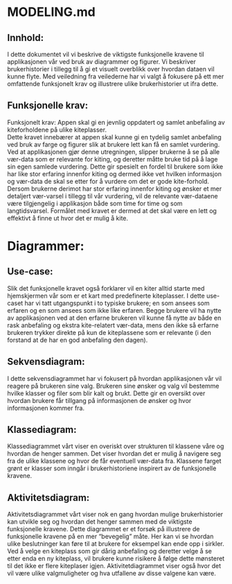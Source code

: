 # MODELING.md 
 
## Innhold:  
 
I dette dokumentet vil vi beskrive de viktigste funksjonelle kravene til applikasjonen vår ved bruk av diagrammer og figurer. Vi beskriver brukerhistorier i tillegg til å gi et visuelt overblikk over hvordan dataen vil kunne flyte. Med veiledning fra veilederne har vi valgt å fokusere på ett mer omfattende funksjonelt krav og illustrere ulike brukerhistorier ut ifra dette.  
 
## Funksjonelle krav:  
 
Funksjonelt krav: Appen skal gi en jevnlig oppdatert og samlet anbefaling av kiteforholdene på ulike kiteplasser.  
Dette kravet innebærer at appen skal kunne gi en tydelig samlet anbefaling ved bruk av farge og figurer slik at brukere lett kan få en samlet vurdering. Ved at applikasjonen gjør denne utregningen, slipper brukerne å se på alle vær-data som er relevante for kiting, og deretter måtte bruke tid på å lage sin egen samlede vurdering. Dette gir spesielt en fordel til brukere som ikke har like stor erfaring innenfor kiting og dermed ikke vet hvilken informasjon og vær-data de skal se etter for å vurdere om det er gode kite-forhold. Dersom brukerne derimot har stor erfaring innenfor kiting og ønsker et mer detaljert vær-varsel i tillegg til vår vurdering, vil de relevante vær-dataene være tilgjengelig i applikasjon både som time for time og som langtidsvarsel. Formålet med kravet er dermed at det skal være en lett og effektivt å finne ut hvor det er mulig å kite.  
 
 
# Diagrammer:  
 
## Use-case:  
Slik det funksjonelle kravet også forklarer vil en kiter alltid starte med hjemskjermen vår som er et kart med predefinerte kiteplasser. I dette use-caset har vi tatt utgangspunkt i to typiske brukere; en som ansees som erfaren og en som ansees som ikke like erfaren. Begge brukere vil ha nytte av applikasjonen ved at den erfarne brukeren vil kunne få nytte av både en rask anbefaling og ekstra kite-relatert vær-data, mens den ikke så erfarne brukeren trykker direkte på kun de kiteplassene som er relevante (i den forstand at de har en god anbefaling den dagen).  

## Sekvensdiagram:  
I dette sekvensdiagrammet har vi fokusert på hvordan applikasjonen vår vil reagere på brukeren sine valg. Brukeren sine ønsker og valg vil bestemme hvilke klasser og filer som blir kalt og brukt. Dette gir en oversikt over hvordan brukere får tillgang på informasjonen de ønsker og hvor informasjonen kommer fra.  

## Klassediagram:  
Klassediagrammet vårt viser en overiskt over strukturen til klassene våre og hvordan de henger sammen. Det viser hvordan det er mulig å navigere seg fra de ulike klassene og hvor de får eventuell vær-data fra. Klassene farget grønt er klasser som inngår i brukerhistoriene inspirert av de funksjonelle kravene.  

## Aktivitetsdiagram:  
Aktivitetsdiagrammet vårt viser nok en gang hvordan mulige brukerhistorier kan utvikle seg og hvordan det henger sammen med de viktigste funksjonelle kravene. Dette diagrammet er et forsøk på illustrere de funksjonelle kravene på en mer “bevegelig” måte. Her kan vi se hvordan ulike beslutninger kan føre til at brukere for eksempel kan ende opp i sirkler. Ved å velge en kiteplass som gir dårig anbefaling og deretter velge å se etter enda en ny kiteplass, vil brukere kunne risikere å følge dette mønsteret til det ikke er flere kiteplaser igjen. Aktivitetdiagrammet viser også hvor det vil være ulike valgmuligheter og hva utfallene av disse valgene kan være.  
 
